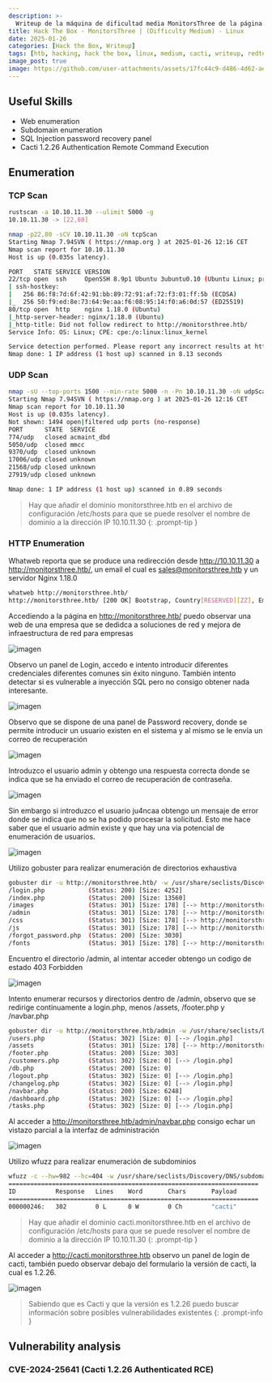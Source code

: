 ```yaml
---
description: >-
  Writeup de la máquina de dificultad media MonitorsThree de la página https://hackthebox.eu
title: Hack The Box - MonitorsThree | (Difficulty Medium) - Linux
date: 2025-01-26
categories: [Hack the Box, Writeup]
tags: [htb, hacking, hack the box, linux, medium, cacti, writeup, redteam, pentesting]
image_post: true
image: https://github.com/user-attachments/assets/17fc44c9-d486-4d62-aee3-3b14956a7ded
---
```


## Useful Skills

* Web enumeration
* Subdomain enumeration
* SQL Injection password recovery panel
* Cacti 1.2.26 Authentication Remote Command Execution

## Enumeration

### TCP Scan

 ```bash
rustscan -a 10.10.11.30 --ulimit 5000 -g
10.10.11.30 -> [22,80]
```

```bash
nmap -p22,80 -sCV 10.10.11.30 -oN tcpScan
Starting Nmap 7.94SVN ( https://nmap.org ) at 2025-01-26 12:16 CET
Nmap scan report for 10.10.11.30
Host is up (0.035s latency).

PORT   STATE SERVICE VERSION
22/tcp open  ssh     OpenSSH 8.9p1 Ubuntu 3ubuntu0.10 (Ubuntu Linux; protocol 2.0)
| ssh-hostkey: 
|   256 86:f8:7d:6f:42:91:bb:89:72:91:af:72:f3:01:ff:5b (ECDSA)
|_  256 50:f9:ed:8e:73:64:9e:aa:f6:08:95:14:f0:a6:0d:57 (ED25519)
80/tcp open  http    nginx 1.18.0 (Ubuntu)
|_http-server-header: nginx/1.18.0 (Ubuntu)
|_http-title: Did not follow redirect to http://monitorsthree.htb/
Service Info: OS: Linux; CPE: cpe:/o:linux:linux_kernel

Service detection performed. Please report any incorrect results at https://nmap.org/submit/ .
Nmap done: 1 IP address (1 host up) scanned in 8.13 seconds
```

### UDP Scan

 ```bash
nmap -sU --top-ports 1500 --min-rate 5000 -n -Pn 10.10.11.30 -oN udpScan
Starting Nmap 7.94SVN ( https://nmap.org ) at 2025-01-26 12:16 CET
Nmap scan report for 10.10.11.30
Host is up (0.035s latency).
Not shown: 1494 open|filtered udp ports (no-response)
PORT      STATE  SERVICE
774/udp   closed acmaint_dbd
5050/udp  closed mmcc
9370/udp  closed unknown
17006/udp closed unknown
21568/udp closed unknown
27919/udp closed unknown

Nmap done: 1 IP address (1 host up) scanned in 0.89 seconds
```

> Hay que añadir el dominio monitorsthree.htb en el archivo de configuración /etc/hosts para que se puede resolver el nombre de dominio a la dirección IP 10.10.11.30
{: .prompt-tip }

### HTTP Enumeration

Whatweb reporta que se produce una redirección desde http://10.10.11.30 a http://monitorsthree.htb/, un email el cual es sales@monitorsthree.htb y un servidor Nginx 1.18.0

```bash
whatweb http://monitorsthree.htb/
http://monitorsthree.htb/ [200 OK] Bootstrap, Country[RESERVED][ZZ], Email[sales@monitorsthree.htb], HTTPServer[Ubuntu Linux][nginx/1.18.0 (Ubuntu)], IP[10.10.11.30], JQuery, Script, Title[MonitorsThree - Networking Solutions], X-UA-Compatible[IE=edge], nginx[1.18.0]
```

Accediendo a la página en http://monitorsthree.htb/ puedo observar una web de una empresa que se dedidca a soluciones de red y mejora de infraestructura de red para empresas

![imagen](https://github.com/user-attachments/assets/f381b208-226e-490b-816f-152ddc80be91)

Observo un panel de Login, accedo e intento introducir diferentes credenciales diferentes comunes sin éxito ninguno. También intento detectar si es vulnerable a inyección SQL pero no consigo obtener nada interesante.

![imagen](https://github.com/user-attachments/assets/4895d605-6f40-43e5-87c2-7619ddb8da46)

Observo que se dispone de una panel de Password recovery, donde se permite introducir un usuario existen en el sistema y al mismo se le envía un correo de recuperación

![imagen](https://github.com/user-attachments/assets/abceccd9-625e-441d-b1df-4fdc2e777368)

Introduzco el usuario admin y obtengo una respuesta correcta donde se indica que se ha enviado el correo de recuperación de contraseña.

![imagen](https://github.com/user-attachments/assets/c669a155-40d1-49b1-80ce-77036113e912)

Sin embargo si introduzco el usuario ju4ncaa obtengo un mensaje de error donde se indica que no se ha podido procesar la solicitud. Esto me hace saber que el usuario admin existe y que hay una via potencial de enumeración de usuarios.

![imagen](https://github.com/user-attachments/assets/d0b678a0-5ed9-4a83-9d87-c4d669cb8256)

Utilizo gobuster para realizar enumeración de directorios exhaustiva

```bash
gobuster dir -u http://monitorsthree.htb/ -w /usr/share/seclists/Discovery/Web-Content/directory-list-2.3-medium.txt -x php -t 100 -q
/login.php            (Status: 200) [Size: 4252]
/index.php            (Status: 200) [Size: 13560]
/images               (Status: 301) [Size: 178] [--> http://monitorsthree.htb/images/]
/admin                (Status: 301) [Size: 178] [--> http://monitorsthree.htb/admin/]
/css                  (Status: 301) [Size: 178] [--> http://monitorsthree.htb/css/]
/js                   (Status: 301) [Size: 178] [--> http://monitorsthree.htb/js/]
/forgot_password.php  (Status: 200) [Size: 3030]
/fonts                (Status: 301) [Size: 178] [--> http://monitorsthree.htb/fonts/]
```

Encuentro el directorio /admin, al intentar acceder obtengo un codigo de estado 403 Forbidden

![imagen](https://github.com/user-attachments/assets/f2cb742d-2433-48bc-b036-ce13925c569a)

Intento enumerar recursos y directorios dentro de /admin, observo que se redirige continuamente a login.php, menos /assets, /footer.php y /navbar.php

```bash
gobuster dir -u http://monitorsthree.htb/admin -w /usr/share/seclists/Discovery/Web-Content/directory-list-2.3-medium.txt -x php -t 100 -q
/users.php            (Status: 302) [Size: 0] [--> /login.php]
/assets               (Status: 301) [Size: 178] [--> http://monitorsthree.htb/admin/assets/]
/footer.php           (Status: 200) [Size: 303]
/customers.php        (Status: 302) [Size: 0] [--> /login.php]
/db.php               (Status: 200) [Size: 0]
/logout.php           (Status: 302) [Size: 0] [--> /login.php]
/changelog.php        (Status: 302) [Size: 0] [--> /login.php]
/navbar.php           (Status: 200) [Size: 6248]
/dashboard.php        (Status: 302) [Size: 0] [--> /login.php]
/tasks.php            (Status: 302) [Size: 0] [--> /login.php]
```

Al acceder a http://monitorsthree.htb/admin/navbar.php consigo echar un vistazo parcial a la interfaz de administración

![imagen](https://github.com/user-attachments/assets/16e3a4b7-a415-4835-bf09-2af6a82f4bf1)

Utilizo wfuzz para realizar enumeración de subdominios

```bash
wfuzz -c --hw=982 --hc=404 -w /usr/share/seclists/Discovery/DNS/subdomains-top1million-110000.txt -u http://monitorsthree.htb/ -H "Host: FUZZ.monitorsthree.htb"
=====================================================================
ID           Response   Lines    Word       Chars       Payload                                              
=====================================================================
000000246:   302        0 L      0 W        0 Ch        "cacti" 
```

> Hay que añadir el dominio cacti.monitorsthree.htb en el archivo de configuración /etc/hosts para que se puede resolver el nombre de dominio a la dirección IP 10.10.11.30
{: .prompt-tip }

Al acceder a http://cacti.monitorsthree.htb observo un panel de login de cacti, también puedo observar debajo del formulario la versión de cacti, la cual es 1.2.26.

![imagen](https://github.com/user-attachments/assets/eb6e0959-916f-46fc-83b1-d2e36b575fd7)

> Sabiendo que es Cacti y que la versión es 1.2.26 puedo buscar información sobre posibles vulnerabilidades existentes
{: .prompt-info }

## Vulnerability analysis

### CVE-2024-25641 (Cacti 1.2.26 Authenticated RCE)

